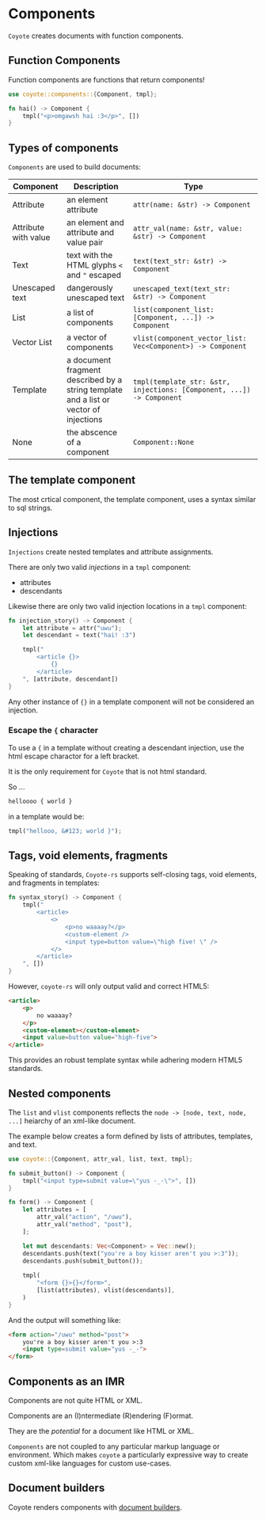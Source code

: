 # Components

`Coyote` creates documents with function components.

## Function Components

Function components are functions that return components!

```rust
use coyote::components::{Component, tmpl};

fn hai() -> Component {
    tmpl("<p>omgawsh hai :3</p>", [])
}
```

## Types of components

`Components` are used to build documents:

| Component | Description | Type |
| --------- | ---- | ----------- |
| Attribute | an element attribute | `attr(name: &str) -> Component` |
| Attribute with value | an element and attribute and value pair | `attr_val(name: &str, value: &str) -> Component` | 
| Text | text with the HTML glyphs `<` and `"` escaped | `text(text_str: &str) -> Component` |
| Unescaped text | dangerously unescaped text | `unescaped_text(text_str: &str) -> Component` |
| List | a list of components | `list(component_list: [Component, ...]) -> Component` |
| Vector List | a vector of components | `vlist(component_vector_list: Vec<Component>) -> Component` |
| Template | a document fragment described by a string template and a list or vector of injections | `tmpl(template_str: &str, injections: [Component, ...]) -> Component` |
| None | the abscence of a component | `Component::None` |

## The template component

The most crtical component, the template component, uses a syntax similar to sql strings.

## Injections

`Injections` create nested templates and attribute assignments.

There are only two valid _injections_ in a `tmpl` component:
- attributes
- descendants

Likewise there are only two valid injection locations in a `tmpl` component:

```rs
fn injection_story() -> Component {
    let attribute = attr("uwu");
    let descendant = text("hai! :3")

    tmpl("
        <article {}>
            {}
        </article>
    ", [attribute, descendant])
}
```

Any other instance of `{}` in a template component will not be considered an injection.

### Escape the `{` character

To use a `{` in a template without creating a descendant injection, use the html escape charactor for a left bracket.

It is the only requirement for `Coyote` that is not html standard.

So ...

```html
helloooo { world }
```

in a template would be:

```rust
tmpl("hellooo, &#123; world }"); 
```

## Tags, void elements, fragments

Speaking of standards, `Coyote-rs` supports self-closing tags, void elements, and fragments in templates:

```rs
fn syntax_story() -> Component {
    tmpl("
        <article>
            <>
                <p>no waaaay?</p>
                <custom-element />
                <input type=button value=\"high five! \" />
            </>
        </article>
    ", [])
}
```

However, `coyote-rs` will only output valid and correct HTML5:

```html
<article>
    <p>
        no waaaay?
    </p>
    <custom-element></custom-element>
    <input value=button value="high-five">
</article>
```

This provides an robust template syntax while adhering modern HTML5 standards.

## Nested components

The `list` and `vlist` components reflects the `node -> [node, text, node, ...]` heiarchy of an xml-like document.

The example below creates a form defined by lists of attributes, templates, and text.

```rust
use coyote::{Component, attr_val, list, text, tmpl};

fn submit_button() -> Component {
    tmpl("<input type=submit value=\"yus -_-\">", [])
}

fn form() -> Component {
    let attributes = [
        attr_val("action", "/uwu"),
        attr_val("method", "post"),
    ];

    let mut descendants: Vec<Component> = Vec::new();
    descendants.push(text("you're a boy kisser aren't you >:3"));
    descendants.push(submit_button());
    
    tmpl(
        "<form {}>{}</form>",
        [list(attributes), vlist(descendants)],
    )
}
```

And the output will something like:

```html
<form action="/uwu" method="post">
    you're a boy kisser aren't you >:3
    <input type=submit value="yus -_-">
</form>
```

## Components as an IMR

Components are not quite HTML or XML.

Components are an (I)ntermediate (R)endering (F)ormat.

They are the _potential_ for a document like HTML or XML.

`Components` are not coupled to any particular markup language or environment. Which makes `coyote` a particularly expressive way to create custom xml-like languages for custom use-cases.

## Document builders

Coyote renders components with [document builders](./document_builders.md).
